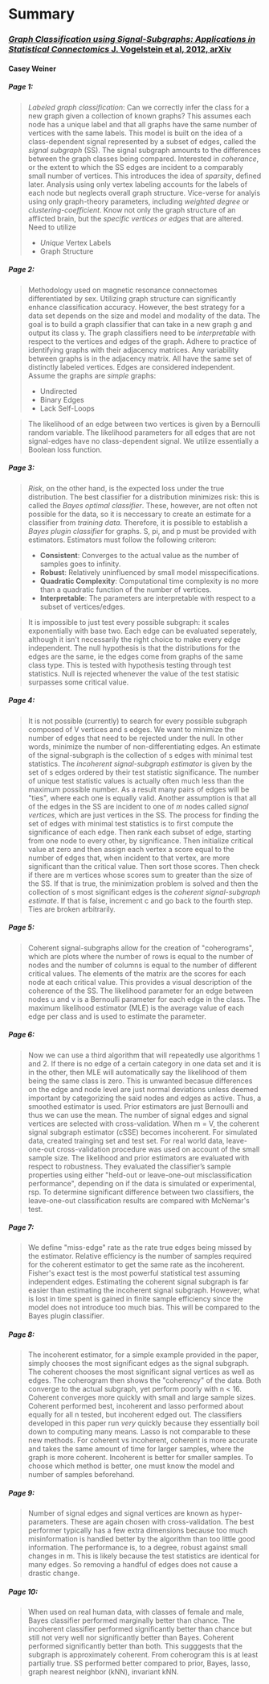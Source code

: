 # Summary
### [*Graph Classification using Signal-Subgraphs: Applications in Statistical Connectomics* J. Vogelstein et al, 2012, arXiv](https://arxiv.org/abs/1701.08140)
#### Casey Weiner  
##### Page 1:
> *Labeled graph classification*: Can we correctly infer the class for a new graph given a collection of known graphs? 
This assumes each node has a unique label and that all graphs have the same number of vertices with the same labels. 
This model is built on the idea of a class-dependent signal represented by a subset of edges, called the *signal subgraph* (SS). 
The signal subgraph amounts to the differences between the graph classes being compared. Interested in *coherance*,
or the extent to which the SS edges are incident to a comparably small number of vertices.
This introduces the idea of *sparsity*, defined later. Analysis using only vertex labeling accounts for
the labels of each node but neglects overall graph structure. Vice-verse for analyis using only graph-theory parameters,
including *weighted degree* or *clustering-coefficient*. Know not only the graph structure of an afflicted
brain, but the *specific vertices or edges* that are altered.  
Need to utilize
> - *Unique* Vertex Labels 
> - Graph Structure  

##### Page 2:
> Methodology used on magnetic resonance connectomes differentiated by sex. Utilizing graph structure
can significantly enhance classification accuracy. However, the best strategy for a data set depends on
the size and model and modality of the data. The goal is to build a graph classifier that can take in a new 
graph g and output its class y. The graph classifiers need to be *interpretable* with respect to the vertices
and edges of the graph. Adhere to practice of identifying graphs with their adjacency matrices. Any variability
between graphs is in the adjacency matrix. All have the same set of distinctly labeled vertices. Edges are considered
independent. Assume the graphs are *simple* graphs:
> - Undirected  
> - Binary Edges  
> - Lack Self-Loops  

> The likelihood of an edge between two vertices is given by a Bernoulli random variable. The likelihood parameters
for all edges that are not signal-edges have no class-dependent signal. We utilize essentially a Boolean 
loss function.

##### Page 3:
> *Risk*, on the other hand, is the expected loss under the true distribution. The best classifier for a 
distribution minimizes risk: this is called the *Bayes optimal classifier*. These, however, are not often not
possible for the data, so it is neccessary to create an estimate for a classifier from *training data*. Therefore,
it is possible to establish a *Bayes plugin classifier* for graphs. S, pi, and p must be provided with estimators.
Estimators must follow the following criteron:
> - **Consistent**: Converges to the actual value as the number of samples goes to infinity.
> - **Robust**: Relatively uninfluenced by small model misspecifications.
> - **Quadratic Complexity**: Computational time complexity is no more than a quadratic function of the 
number of vertices.
> - **Interpretable**: The parameters are interpretable with respect to a subset of vertices/edges.  

> It is impossible to just test every possible subgraph: it scales exponentially with base two. Each edge
can be evaluated seperately, although it isn't necessarily the right choice to make every edge independent.
The null hypothesis is that the distributions for the edges are the same, ie the edges come from graphs of 
the same class type. This is tested with hypothesis testing through test statistics. Null is rejected whenever
the value of the test statisic surpasses some critical value. 

##### Page 4:
> It is not possible (currently) to search for every possible subgraph composed of V vertices and s edges.
We want to minimize the number of edges that need to be rejected under the null. In other words, minimize the number of non-differentiating edges.
An estimate of the signal-subgraph is the collection of s edges with minimal test statistics. The *incoherent signal-subgraph estimator*
is given by the set of s edges ordered by their test statistic significance. The number of unique test statistic
values is actually often much less than the maximum possible number. As a result many pairs of edges will be "ties",
where each one is equally valid. Another assumption is that all of the edges in the SS are incident to 
one of *m* nodes called *signal vertices*, which are just vertices in the SS. The process for finding the set 
of edges with minimal test statistics is to first compute the significance of each edge. Then rank each subset of
edge, starting from one node to every other, by significance. Then initialize critical value at zero and then
assign each vertex a score equal to the number of edges that, when incident to that vertex, are more significant
than the critical value. Then sort those scores. Then check if there are m vertices whose scores sum to greater
than the size of the SS. If that is true, the minimization problem is solved and then the collection of s most 
significant edges is the *coherent signal-subgraph estimate*. If that is false, increment c and go back to the fourth step.
Ties are broken arbitrarily.

##### Page 5:
> Coherent signal-subgraphs allow for the creation of "coherograms", which are plots where the number of rows
is equal to the number of nodes and the number of columns is equal to the number of different critical values.
The elements of the matrix are the scores for each node at each critical value. This provides a visual description
of the coherence of the SS. The likelihood parameter for an edge between nodes u and v is a Bernoulli parameter
for each edge in the class. The maximum likelihood estimator (MLE) is the average value of each edge per class and is 
used to estimate the parameter.

##### Page 6:
> Now we can use a third algorithm that will repeatedly use algorithms 1 and 2. If there is no edge of a certain category in one data set and it is in the other, then MLE will automatically say the likelihood of them being the same class is zero. This is unwanted becasue differences on the edge and node level are just normal deviations unless deemed important by categorizing the said nodes and edges as active. Thus, a smoothed estimator is used. Prior estimators are just Bernoulli and thus we can use the mean. The number of signal edges and signal vertices are selected with cross-validation. When m = V, the coherent signal subgraph estimator (cSSE) becomes incoherent. For simulated data, created trainging set and test set. For real world data, leave-one-out cross-validation procedure was used on account of the small sample size. The likelihood and prior estimators are evaluated with respect to robustness. They evaluated the classifier’s sample properties using either "held-out or leave-one-out misclassification performance", depending on if the data is simulated or experimental, rsp. To determine significant difference between two classifiers, the leave-one-out classification results are compared with McNemar's test.

##### Page 7:
> We define "miss-edge" rate as the rate true edges being missed by the estimator. Relative efficiency is the number of samples required for the coherent estimator to get the same rate as the incoherent. Fisher's exact test is the most powerful statistical test assuming independent edges. Estimating the coherent signal subgraph is far easier than estimating the incoherent signal subgraph. However, what is lost in time spent is gained in finite sample efficiency since the model does not introduce too much bias. This will be compared to the Bayes plugin classifier. 

##### Page 8:
> The incoherent estimator, for a simple example provided in the paper, simply chooses the most significant edges as the signal subgraph. The coherent chooses the most significant signal vertices as well as edges. The coherogram then shows the "coherency" of the data. Both converge to the actual subgraph, yet perform poorly with n < 16. Coherent converges more quickly with small and large sample sizes. Coherent performed best, incoherent and lasso performed about equally for all n tested, but incoherent edged out. The classifiers developed in this paper run *very* quickly because they essentially boil down to computing many means. Lasso is not comparable to these new methods. For coherent vs incoherent, coherent is more accurate and takes the same amount of time for larger samples, where the graph is more coherent. Incoherent is better for smaller samples. To choose which method is better, one must know the model and number of samples beforehand.

##### Page 9:
> Number of signal edges and signal vertices are known as hyper-parameters. These are again chosen with cross-validation. The best performer typically has a few extra dimensions because too much misinformation is handled better by the algorithm than too little good information. The performance is, to a degree, robust against small changes in m. This is likely because the test statistics are identical for many edges. So removing a handful of edges does not cause a drastic change. 

##### Page 10:
> When used on real human data, with classes of female and male, Bayes classifier performed marginally better than chance. The incoherent classifier performed significantly better than chance but still not very well nor significantly better than Bayes. Coherent performed significantly better than both. This sugggests that the subgraph is approximately coherent. From coherogram this is at least partially true. SS performed better compared to prior, Bayes, lasso, graph nearest neighbor (kNN), invariant kNN.
